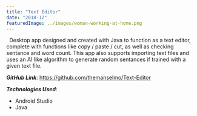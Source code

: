 ```yaml
---
title: "Text Editor"
date: "2018-12"
featuredImage: ../images/woman-working-at-home.png
---
```


&nbsp;&nbsp;Desktop app designed and created with Java to function as a text editor, complete with functions like copy / paste / cut, as well as checking sentance and word count.
This app also supports importing text files and uses an AI like algorithm to generate random sentances if trained with a given text file.

**_GitHub Link_**: https://github.com/themanselmo/Text-Editor

**_Technologies Used_**:
* Android Studio
* Java